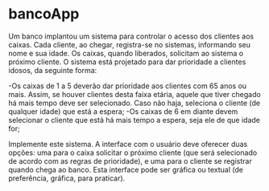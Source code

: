 # bancoApp

Um banco implantou um sistema para controlar o acesso dos clientes aos caixas. Cada cliente, ao chegar, registra-se no sistemas, informando seu nome e sua idade. Os caixas, quando liberados, solicitam ao sistema o próximo cliente. O sistema está projetado para dar prioridade a clientes idosos, da seguinte forma:

  -Os caixas de 1 a 5 deverão dar prioridade aos clientes com 65 anos ou mais. Assim, se houver clientes desta faixa etária, aquele que tiver chegado há mais tempo deve ser selecionado. Caso não haja, seleciona o cliente (de qualquer idade) que está a espera;
  -Os caixas de 6 em diante devem selecionar o cliente que está há mais tempo a espera, seja ele de que idade for;
  
Implemente este sistema. A interface com o usuário deve oferecer duas opções: uma para o caixa solicitar o próximo cliente (que será selecionado de acordo com as regras de prioridade), e uma para o cliente se registrar quando chega ao banco. Esta interface pode ser gráfica ou textual (de preferência, gráfica, para praticar). 
